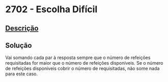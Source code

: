 # 2702 - Escolha Difícil

## [Descrição](https://www.beecrowd.com.br/judge/pt/problems/view/2702)

## Solução

Vai somando cada par à resposta sempre que o número de refeições requisitadas for maior que o número de refeições disponíveis. Se o número de refeições disponíveis cobrir o número de requisitadas, não some nada para este caso.